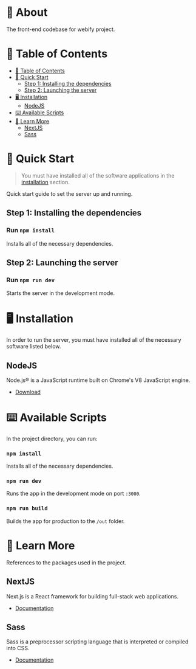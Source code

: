 # :cherry_blossom: About

The front-end codebase for webify project.

# :memo: Table of Contents

-   [:memo: Table of Contents](#memo-table-of-contents)
-   [:rocket: Quick Start](#rocket-quick-start)
    -   [Step 1: Installing the dependencies](#step-1-installing-the-dependencies)
    -   [Step 2: Launching the server](#step-2-launching-the-server)
-   [:desktop_computer: Installation](#desktop_computer-installation)
    -   [NodeJS](#nodejs)
-   [:keyboard: Available Scripts](#keyboard-available-scripts)
-   [:green_book: Learn More](#green_book-learn-more)
    -   [NextJS](#nextjs)
    -   [Sass](#sass)

# :rocket: Quick Start

> You must have installed all of the software applications in the [installation](#desktop_computer-installation) section.

Quick start guide to set the server up and running.

## Step 1: Installing the dependencies

### Run `npm install`

Installs all of the necessary dependencies.

## Step 2: Launching the server

### Run `npm run dev`

Starts the server in the development mode.

# :desktop_computer: Installation

In order to run the server, you must have installed all of the necessary software listed below.

## NodeJS

Node.js® is a JavaScript runtime built on Chrome's V8 JavaScript engine.

-   [Download](https://nodejs.org/en/)

# :keyboard: Available Scripts

In the project directory, you can run:

### `npm install`

Installs all of the necessary dependencies.

### `npm run dev`

Runs the app in the development mode on port `:3000`.

### `npm run build`

Builds the app for production to the `/out` folder.

# :green_book: Learn More

References to the packages used in the project.

## NextJS

Next.js is a React framework for building full-stack web applications.

-   [Documentation](https://nextjs.org/docs)

## Sass

Sass is a preprocessor scripting language that is interpreted or compiled into CSS.

-   [Documentation](https://sass-lang.com/documentation)
